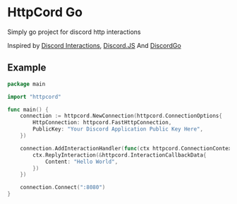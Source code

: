 # HttpCord Go
Simply go project for discord http interactions

Inspired by [Discord Interactions](https://github.com/discord/discord-interactions-js), [Discord.JS](https://github.com/discordjs/discord.js) And [DiscordGo](https://github.com/bwmarrin/discordgo)

## Example
```go
package main

import "httpcord"

func main() {
	connection := httpcord.NewConnection(httpcord.ConnectionOptions{
		HttpConnection: httpcord.FastHttpConnection,
		PublicKey: "Your Discord Application Public Key Here",
	})

	connection.AddInteractionHandler(func(ctx httpcord.ConnectionContext) {
		ctx.ReplyInteraction(&httpcord.InteractionCallbackData{
			Content: "Hello World",
		})
	})

	connection.Connect(":8080")
}
```